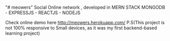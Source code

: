 "# meowers" 
Social Online network , developed in MERN STACK
MONGODB - EXPRESSJS - REACTJS - NODEJS


Check online demo here
http://meowers.herokuapp.com/
P.S(This project is not 100% responsive to Small devices, as it was my first backend-based learning project)
